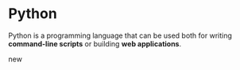 # Python

Python is a programming language that can be used both for writing **command-line scripts** or building **web applications**.
new